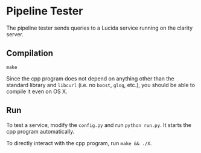 # Pipeline Tester

The pipeline tester sends queries to a Lucida service running on the clarity server.

## Compilation

```
make
```

Since the cpp program does not depend on anything other than the standard library and `libcurl` (i.e. no `boost`, `glog`, etc.),
you should be able to compile it even on OS X. 

## Run

To test a service, modify the `config.py` and run `python run.py`.
It starts the cpp program automatically.

To directly interact with the cpp program, run `make && ./X`.
